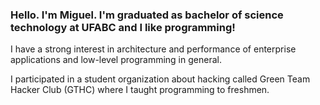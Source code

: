 ### Hello. I'm Miguel. I'm graduated as bachelor of science technology at UFABC and I like programming!

I have a strong interest in architecture and performance of enterprise applications and low-level programming in general.

I participated in a student organization about hacking called Green Team Hacker Club (GTHC) where I taught programming to freshmen.
